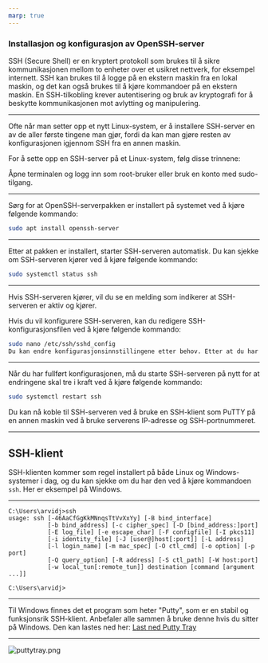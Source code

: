```yaml
---
marp: true
---
```



### Installasjon og konfigurasjon av OpenSSH-server

SSH (Secure Shell) er en kryptert protokoll som brukes til å sikre kommunikasjonen mellom to enheter over et usikret nettverk, for eksempel internett. SSH kan brukes til å logge på en ekstern maskin fra en lokal maskin, og det kan også brukes til å kjøre kommandoer på en ekstern maskin. En SSH-tilkobling krever autentisering og bruk av kryptografi for å beskytte kommunikasjonen mot avlytting og manipulering.

---

Ofte når man setter opp et nytt Linux-system, er å installere SSH-server en av de aller første tingene man gjør, fordi da kan man gjøre resten av konfigurasjonen igjennom SSH fra en annen maskin.

For å sette opp en SSH-server på et Linux-system, følg disse trinnene:

Åpne terminalen og logg inn som root-bruker eller bruk en konto med sudo-tilgang.

---

Sørg for at OpenSSH-serverpakken er installert på systemet ved å kjøre følgende kommando:

```bash
sudo apt install openssh-server
```

---

Etter at pakken er installert, starter SSH-serveren automatisk. Du kan sjekke om SSH-serveren kjører ved å kjøre følgende kommando:

```bash
sudo systemctl status ssh
```

---

Hvis SSH-serveren kjører, vil du se en melding som indikerer at SSH-serveren er aktiv og kjører.

Hvis du vil konfigurere SSH-serveren, kan du redigere SSH-konfigurasjonsfilen ved å kjøre følgende kommando:

```bash
sudo nano /etc/ssh/sshd_config
Du kan endre konfigurasjonsinnstillingene etter behov. Etter at du har gjort endringer, lagrer og lukker du filen.
```

---

Når du har fullført konfigurasjonen, må du starte SSH-serveren på nytt for at endringene skal tre i kraft ved å kjøre følgende kommando:

```bash
sudo systemctl restart ssh
```

Du kan nå koble til SSH-serveren ved å bruke en SSH-klient som PuTTY på en annen maskin ved å bruke serverens IP-adresse og SSH-portnummeret.

---

## SSH-klient

SSH-klienten kommer som regel installert på både Linux og Windows-systemer i dag, og du kan sjekke om du har den ved å kjøre kommandoen `ssh`. Her er eksempel på Windows.

---

```console
C:\Users\arvidj>ssh
usage: ssh [-46AaCfGgKkMNnqsTtVvXxYy] [-B bind_interface]
           [-b bind_address] [-c cipher_spec] [-D [bind_address:]port]
           [-E log_file] [-e escape_char] [-F configfile] [-I pkcs11]
           [-i identity_file] [-J [user@]host[:port]] [-L address]
           [-l login_name] [-m mac_spec] [-O ctl_cmd] [-o option] [-p port]
           [-Q query_option] [-R address] [-S ctl_path] [-W host:port]
           [-w local_tun[:remote_tun]] destination [command [argument ...]]

C:\Users\arvidj>
```

---

Til Windows finnes det et program som heter "Putty", som er en stabil og funksjonsrik SSH-klient. Anbefaler alle sammen å bruke denne hvis du sitter på Windows. Den kan lastes ned her: [Last ned Putty Tray](https://puttytray.goeswhere.com/)

---

![puttytray.png](https://i.imgur.com/5CTlBwy.png)
